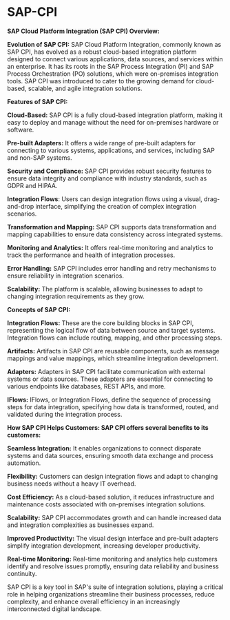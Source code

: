 # SAP-CPI
**SAP Cloud Platform Integration (SAP CPI) Overview:**

**Evolution of SAP CPI:** SAP Cloud Platform Integration, commonly known as SAP CPI, has evolved as a robust cloud-based integration platform designed to connect various applications, data sources, and services within an enterprise. It has its roots in the SAP Process Integration (PI) and SAP Process Orchestration (PO) solutions, which were on-premises integration tools. SAP CPI was introduced to cater to the growing demand for cloud-based, scalable, and agile integration solutions.

**Features of SAP CPI:**

**Cloud-Based:** SAP CPI is a fully cloud-based integration platform, making it easy to deploy and manage without the need for on-premises hardware or software.

**Pre-built Adapters:** It offers a wide range of pre-built adapters for connecting to various systems, applications, and services, including SAP and non-SAP systems.

**Security and Compliance:** SAP CPI provides robust security features to ensure data integrity and compliance with industry standards, such as GDPR and HIPAA.

**Integration Flows**: Users can design integration flows using a visual, drag-and-drop interface, simplifying the creation of complex integration scenarios.

**Transformation and Mapping:** SAP CPI supports data transformation and mapping capabilities to ensure data consistency across integrated systems.

**Monitoring and Analytics:** It offers real-time monitoring and analytics to track the performance and health of integration processes.

**Error Handling:** SAP CPI includes error handling and retry mechanisms to ensure reliability in integration scenarios.

**Scalability:** The platform is scalable, allowing businesses to adapt to changing integration requirements as they grow.

**Concepts of SAP CPI:**

**Integration Flows:** These are the core building blocks in SAP CPI, representing the logical flow of data between source and target systems. Integration flows can include routing, mapping, and other processing steps.

**Artifacts:** Artifacts in SAP CPI are reusable components, such as message mappings and value mappings, which streamline integration development.

**Adapters:** Adapters in SAP CPI facilitate communication with external systems or data sources. These adapters are essential for connecting to various endpoints like databases, REST APIs, and more.

**IFlows:** IFlows, or Integration Flows, define the sequence of processing steps for data integration, specifying how data is transformed, routed, and validated during the integration process.

**How SAP CPI Helps Customers: SAP CPI offers several benefits to its customers:**

**Seamless Integration:** It enables organizations to connect disparate systems and data sources, ensuring smooth data exchange and process automation.

**Flexibility:** Customers can design integration flows and adapt to changing business needs without a heavy IT overhead.

**Cost Efficiency:** As a cloud-based solution, it reduces infrastructure and maintenance costs associated with on-premises integration solutions.

**Scalability:** SAP CPI accommodates growth and can handle increased data and integration complexities as businesses expand.

**Improved Productivity:** The visual design interface and pre-built adapters simplify integration development, increasing developer productivity.

**Real-time Monitoring:** Real-time monitoring and analytics help customers identify and resolve issues promptly, ensuring data reliability and business continuity.

SAP CPI is a key tool in SAP's suite of integration solutions, playing a critical role in helping organizations streamline their business processes, reduce complexity, and enhance overall efficiency in an increasingly interconnected digital landscape.


